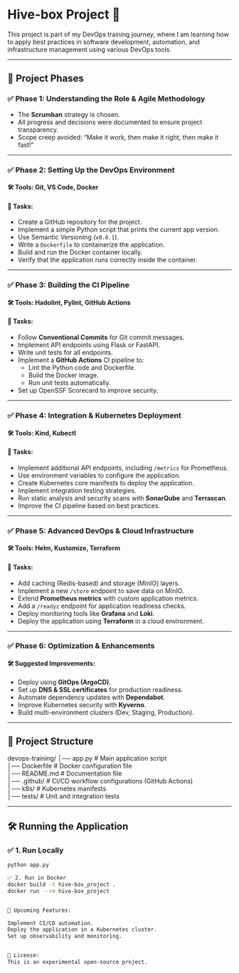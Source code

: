# Hive-box Project 🚀  

This project is part of my DevOps training journey, where I am learning how to apply best practices in software development, automation, and infrastructure management using various DevOps tools.  

---

## 📌 **Project Phases**  

### ✅ **Phase 1: Understanding the Role & Agile Methodology**  
- The **Scrumban** strategy is chosen.  
- All progress and decisions were documented to ensure project transparency.  
- Scope creep avoided: “Make it work, then make it right, then make it fast!”  

---

### ✅ **Phase 2: Setting Up the DevOps Environment**  
#### 🛠 **Tools:** Git, VS Code, Docker  
#### 📌 **Tasks:**  
- Create a GitHub repository for the project.  
- Implement a simple Python script that prints the current app version.  
- Use Semantic Versioning (`v0.0.1`).  
- Write a `Dockerfile` to containerize the application.  
- Build and run the Docker container locally.  
- Verify that the application runs correctly inside the container.  

---

### ✅ **Phase 3: Building the CI Pipeline**  
#### 🛠 **Tools:** Hadolint, Pylint, GitHub Actions  
#### 📌 **Tasks:**  
- Follow **Conventional Commits** for Git commit messages.  
- Implement API endpoints using Flask or FastAPI.  
- Write unit tests for all endpoints.  
- Implement a **GitHub Actions** CI pipeline to:  
  - Lint the Python code and Dockerfile.  
  - Build the Docker image.  
  - Run unit tests automatically.  
- Set up OpenSSF Scorecard to improve security.  

---

### ✅ **Phase 4: Integration & Kubernetes Deployment**  
#### 🛠 **Tools:** Kind, Kubectl  
#### 📌 **Tasks:**  
- Implement additional API endpoints, including `/metrics` for Prometheus.  
- Use environment variables to configure the application.  
- Create Kubernetes core manifests to deploy the application.  
- Implement integration testing strategies.  
- Run static analysis and security scans with **SonarQube** and **Terrascan**.  
- Improve the CI pipeline based on best practices.  

---

### ✅ **Phase 5: Advanced DevOps & Cloud Infrastructure**  
#### 🛠 **Tools:** Helm, Kustomize, Terraform  
#### 📌 **Tasks:**  
- Add caching (Redis-based) and storage (MinIO) layers.  
- Implement a new `/store` endpoint to save data on MinIO.  
- Extend **Prometheus metrics** with custom application metrics.  
- Add a `/readyz` endpoint for application readiness checks.  
- Deploy monitoring tools like **Grafana** and **Loki**.  
- Deploy the application using **Terraform** in a cloud environment.  

---

### ✅ **Phase 6: Optimization & Enhancements**  
#### 🛠 **Suggested Improvements:**  
- Deploy using **GitOps (ArgoCD)**.  
- Set up **DNS & SSL certificates** for production readiness.  
- Automate dependency updates with **Dependabot**.  
- Improve Kubernetes security with **Kyverno**.  
- Build multi-environment clusters (Dev, Staging, Production).  

---

## 📁 **Project Structure**  
devops-training/ │── app.py # Main application script  
│── Dockerfile # Docker configuration file  
│── README.md # Documentation file  
│── .github/ # CI/CD workflow configurations (GitHub Actions)  
│── k8s/ # Kubernetes manifests  
│── tests/ # Unit and integration tests

---

## 🛠️ **Running the Application**  
### ✅ **1. Run Locally**  
```sh
python app.py

✅ 2. Run in Docker
docker build -t hive-box_project .
docker run --rm hive-box_project 


🚀 Upcoming Features:

Implement CI/CD automation.
Deploy the application in a Kubernetes cluster.
Set up observability and monitoring.


📜 License:
This is an experimental open-source project.

 